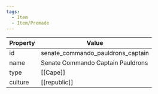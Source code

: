 ```yaml
---
tags:
  - Item
  - Item/Premade
---
```


| Property | Value                             |
| -------- | --------------------------------- |
| id       | senate_commando_pauldrons_captain |
| name     | Senate Commando Captain Pauldrons |
| type     | [[Cape]]                          |
| culture  | [[republic]]             |


